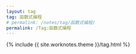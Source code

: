 ```yaml
---
layout: tag
tag: 函数式编程
# permalink: /notes/tag/函数式编程/
permalink: /Tag:函数式编程
---
```

{% include {{ site.worknotes.theme }}/tag.html %}